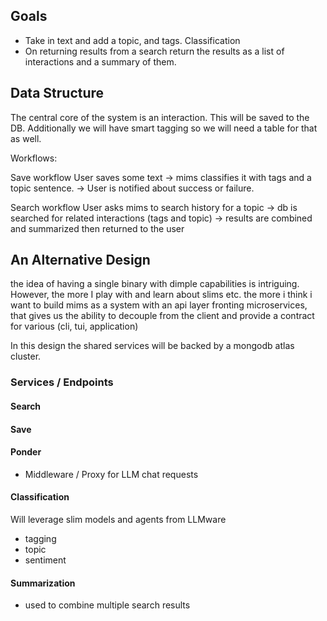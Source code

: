 ## Goals
- Take in text and add a topic, and tags. Classification
- On returning results from a search return the results as a list of interactions and a summary of them.

## Data Structure

The central core of the system is an interaction. This will be saved to the DB. 
Additionally we will have smart tagging so we will need a table for that as well.

Workflows:

Save workflow
User saves some text -> mims classifies it with tags and a topic sentence. -> User is notified about success or failure.

Search workflow
User asks mims to search history for a topic -> db is searched for related interactions (tags and topic) -> results are combined and summarized then returned to the user

## An Alternative Design

the idea of having a single binary with dimple capabilities is intriguing. However, the more I play with and learn about slims etc. the more i think i want to build mims as a system with an api layer fronting microservices, that gives us the ability to decouple from the client and provide a contract for various (cli, tui, application)

In this design the shared services will be backed by a mongodb atlas cluster.

### Services / Endpoints

#### Search

#### Save

#### Ponder
- Middleware / Proxy for LLM chat requests

#### Classification

Will leverage slim models and agents from LLMware

- tagging
- topic
- sentiment

#### Summarization

- used to combine multiple search results
